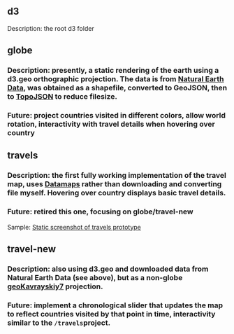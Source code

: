 ## d3

Description: the root d3 folder

## globe

### Description: presently, a static rendering of the earth using a d3.geo orthographic projection. The data is from [Natural Earth Data](https://naturalearthdata.com), was obtained as a shapefile, converted to GeoJSON, then to [TopoJSON](https://github.com/topojson/topojson) to reduce filesize. 

### Future: project countries visited in different colors, allow world rotation, interactivity with travel details when hovering over country

## travels

### Description: the first fully working implementation of the travel map, uses [Datamaps](https://datamaps.github.io/) rather than downloading and converting file myself. Hovering over country displays basic travel details.

### Future: retired this one, focusing on globe/travel-new

Sample: 
[Static screenshot of travels prototype](img/travels-first-go.png)

## travel-new

### Description: also using d3.geo and downloaded data from Natural Earth Data (see above), but as a non-globe [geoKavrayskiy7](https://github.com/d3/d3-geo-projection#geoKavrayskiy7) projection.

### Future: implement a chronological slider that updates the map to reflect countries visited by that point in time, interactivity similar to the `/travels`project.